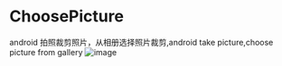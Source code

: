 # ChoosePicture
android 拍照裁剪照片，从相册选择照片裁剪,android take picture,choose picture from gallery
![image](https://github.com/yaochangliang159/ChoosePicture/raw/master/ScreenShots/screenshot01.gif)
